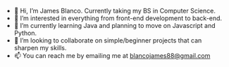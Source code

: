- 👋 Hi, I’m James Blanco. Currently taking my BS in Computer Science.
- 👀 I’m interested in everything from front-end development to back-end. 
- 🌱 I’m currently learning Java and planning to move on Javascript and Python.  
- 💞️ I’m looking to collaborate on simple/beginner projects that can sharpen my skills.
- 📫 You can reach me by emailing me at blancojames88@gmail.com 

<!---
Android-James/Android-James is a ✨ special ✨ repository because its `README.md` (this file) appears on your GitHub profile.
You can click the Preview link to take a look at your changes.
--->
